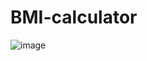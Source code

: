 
# BMI-calculator

![image](https://github.com/user-attachments/assets/b71330f9-5e33-43da-ac95-7906f4398f3a)
